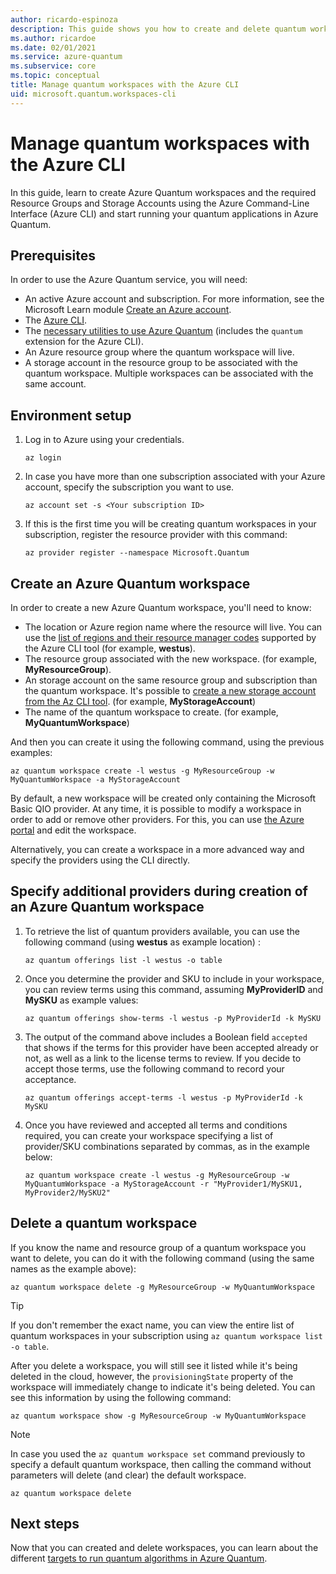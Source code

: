 ```yaml
---
author: ricardo-espinoza
description: This guide shows you how to create and delete quantum workspaces using the Azure command line tool.
ms.author: ricardoe
ms.date: 02/01/2021
ms.service: azure-quantum
ms.subservice: core
ms.topic: conceptual
title: Manage quantum workspaces with the Azure CLI
uid: microsoft.quantum.workspaces-cli
---
```


# Manage quantum workspaces with the Azure CLI

In this guide, learn to create Azure Quantum workspaces and the required Resource Groups and Storage Accounts using the Azure Command-Line Interface (Azure CLI) and start running your quantum applications in Azure Quantum.

## Prerequisites

In order to use the Azure Quantum service, you will need:

- An active Azure account and subscription. For more information, see the Microsoft Learn module [Create an Azure account](https://docs.microsoft.com/learn/modules/create-an-azure-account/).
- The [Azure CLI](https://docs.microsoft.com/cli/azure/install-azure-cli).
- The [necessary utilities to use Azure Quantum](xref:microsoft.quantum.setup.cli) (includes the `quantum` extension for the Azure CLI).
- An Azure resource group where the quantum workspace will live.
- A storage account in the resource group to be associated with the quantum workspace. Multiple workspaces can be associated with the same account.

## Environment setup

1. Log in to Azure using your credentials.

   ```dotnetcli
   az login
   ```

1. In case you have more than one subscription associated with your Azure account, specify the subscription you want to use.

   ```dotnetcli
   az account set -s <Your subscription ID>
   ```

1. If this is the first time you will be creating quantum workspaces in your subscription, register the resource provider with this command:

   ```dotnetcli
   az provider register --namespace Microsoft.Quantum
   ```


## Create an Azure Quantum workspace

In order to create a new Azure Quantum workspace, you'll need to know:

- The location or Azure region name where the resource will live. You can use the [list of regions and their resource manager codes](https://github.com/Azure/azure-extensions-cli#regions) supported by the Azure CLI tool (for example, **westus**).
- The resource group associated with the new workspace. (for example, **MyResourceGroup**).
- An storage account on the same resource group and subscription than the quantum workspace. It's possible to [create a new storage account from the Az CLI tool](https://docs.microsoft.com/cli/azure/storage/account?view=azure-cli-latest&preserve-view=true#az_storage_account_create). (for example, **MyStorageAccount**)
- The name of the quantum workspace to create. (for example, **MyQuantumWorkspace**)

And then you can create it using the following command, using the previous examples:

```dotnetcli
az quantum workspace create -l westus -g MyResourceGroup -w MyQuantumWorkspace -a MyStorageAccount
```

By default, a new workspace will be created only containing the Microsoft Basic QIO provider. At any time, it is possible to modify a workspace in order to add or remove other providers. For this, you can use [the Azure portal](xref:microsoft.quantum.workspaces-portal) and edit the workspace.

Alternatively, you can create a workspace in a more advanced way and specify the providers using the CLI directly.

## Specify additional providers during creation of an Azure Quantum workspace

1. To retrieve the list of quantum providers available, you can use the following command (using **westus** as example location) :

   ```dotnetcli
   az quantum offerings list -l westus -o table
   ```

1. Once you determine the provider and SKU to include in your workspace, you can review terms using this command, assuming **MyProviderID** and **MySKU** as example values:

   ```dotnetcli
   az quantum offerings show-terms -l westus -p MyProviderId -k MySKU
   ```

1. The output of the command above includes a Boolean field `accepted` that shows if the terms for this provider have been accepted already or not, as well as a link to the license terms to review. If you decide to accept those terms, use the following command to record your acceptance.

   ```dotnetcli
   az quantum offerings accept-terms -l westus -p MyProviderId -k MySKU
   ```

1. Once you have reviewed and accepted all terms and conditions required, you can create your workspace specifying a list of provider/SKU combinations separated by commas, as in the example below:

   ```dotnetcli
   az quantum workspace create -l westus -g MyResourceGroup -w MyQuantumWorkspace -a MyStorageAccount -r "MyProvider1/MySKU1, MyProvider2/MySKU2"
   ```

## Delete a quantum workspace

If you know the name and resource group of a quantum workspace you want to delete, you can do it with the following command (using the same names as the example above):

   ```dotnetcli
   az quantum workspace delete -g MyResourceGroup -w MyQuantumWorkspace
   ```

> [!TIP]
> If you don't remember the exact name, you can view the entire list of quantum workspaces in your subscription using  `az quantum workspace list -o table`.

After you delete a workspace, you will still see it listed while it's being deleted in the cloud, however, the `provisioningState` property of the workspace will immediately change to indicate it's being deleted. You can see this information by using the following command:

   ```dotnetcli
   az quantum workspace show -g MyResourceGroup -w MyQuantumWorkspace
   ```

> [!NOTE]
> In case you used the `az quantum workspace set` command previously to specify a default quantum workspace, then calling the command without parameters will delete (and clear) the default workspace.

   ```dotnetcli
   az quantum workspace delete
   ```

## Next steps

Now that you can created and delete workspaces, you can learn about the different [targets to run quantum algorithms in Azure
Quantum](xref:microsoft.quantum.concepts.targets).
